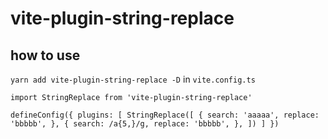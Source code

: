 # vite-plugin-string-replace

## how to use

`yarn add vite-plugin-string-replace -D`
in `vite.config.ts`

`import StringReplace from 'vite-plugin-string-replace'`

`
defineConfig({
plugins: [
StringReplace([
{
search: 'aaaaa',
replace: 'bbbbb',
},
{
search: /a{5,}/g,
replace: 'bbbbb',
},
])
]
})
`